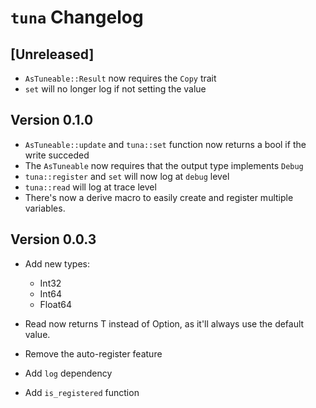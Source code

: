 # `tuna` Changelog

## [Unreleased]

* `AsTuneable::Result` now requires the `Copy` trait
* `set` will no longer log if not setting the value


## Version 0.1.0

* `AsTuneable::update` and `tuna::set` function now returns a bool if the write succeded
* The `AsTuneable` now requires that the output type implements `Debug`
* `tuna::register` and `set` will now log at `debug` level
* `tuna::read` will log at trace level
* There's now a derive macro to easily create and register multiple variables.


## Version 0.0.3

* Add new types:
  * Int32
  * Int64
  * Float64

* Read now returns T instead of Option<T>, as it'll always use the default value.
* Remove the auto-register feature
* Add `log` dependency
* Add `is_registered` function
